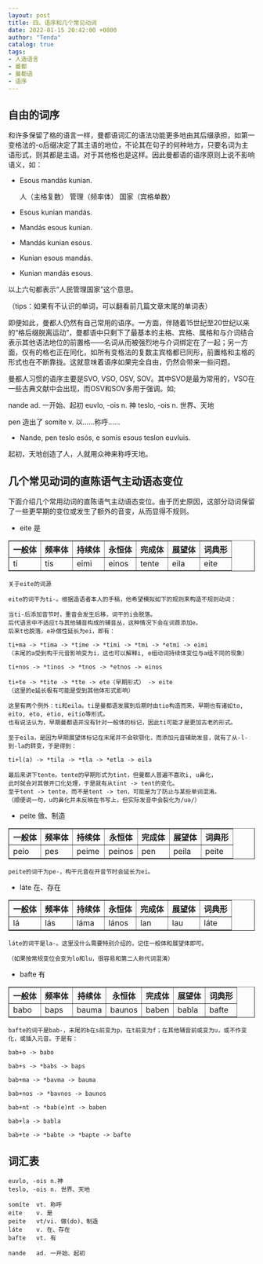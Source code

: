 ```yaml
---
layout: post
title: 四、语序和几个常见动词
date: 2022-01-15 20:42:00 +0800
author: "Tenda"
catalog: true
tags:
- 人造语言
- 曼都
- 曼都语
- 语序
---
```


## 自由的词序

和许多保留了格的语言一样，曼都语词汇的语法功能更多地由其后缀承担，如第一变格法的-o后缀决定了其主语的地位，不论其在句子的何种地方，只要名词为主语形式，则其都是主语。对于其他格也是这样。因此曼都语的语序原则上说不影响语义，如：

* Esous	mandás	kunian.

  人（主格复数）	管理（频率体）	国家（宾格单数）

* Esous kunian mandás.

* Mandás esous kunian.

* Mandás kunian esous.

* Kunian esous mandás.

* Kunian mandás esous.

以上六句都表示“人民管理国家”这个意思。

（tips：如果有不认识的单词，可以翻看前几篇文章末尾的单词表）

即便如此，曼都人仍然有自己常用的语序。一方面，伴随着15世纪至20世纪以来的“格后缀脱离运动”，曼都语中只剩下了最基本的主格、宾格、属格和与介词结合表示其他语法地位的前置格——名词从而被强烈地与介词绑定在了一起；另一方面，仅有的格也正在同化，如所有变格法的复数主宾格都已同形，前置格和主格的形式也在不断靠拢。这就意味着语序如果完全自由，仍然会带来一些问题。

曼都人习惯的语序主要是SVO, VSO, OSV, SOV。其中SVO是最为常用的，VSO在一些古典文献中会出现，而OSV和SOV多用于强调。如;

nande	ad. 一开始、起初		euvlo, -ois	n. 神		teslo, -ois	n. 世界、天地

pen	造出了		somíte	v. 以……称呼……

* Nande, pen teslo esós, e somís esous teslon euvluis.

起初，天地创造了人，人就用众神来称呼天地。

## 几个常见动词的直陈语气主动语态变位

下面介绍几个常用动词的直陈语气主动语态变位。由于历史原因，这部分动词保留了一些更早期的变位或发生了额外的音变，从而显得不规则。

* eite	是

<table border="1">
  <tr>
    <th>一般体</th>
    <th>频率体</th>
    <th>持续体</th>
    <th>永恒体</th>
    <th>完成体</th>
    <th>展望体</th>
    <th>词典形</th>
  </tr>
  <tr>
    <td>ti</td>
    <td>tis</td>
    <td>eimi</td>
    <td>einos</td>
    <td>tente</td>
    <td>eila</td>
    <td>eite</td>
  </tr>
</table>

```
关于eite的词源

eite的词干为ti-。根据造语者本人的手稿，他希望模拟如下的规则来构造不规则动词：

当ti-后添加音节时，重音会发生后移，词干的i会脱落。
后代语言中不适应t与其他辅音构成的辅音丛，这种情况下会在词首添加e。
后来t也脱落，e补偿性延长为ei，即有：

ti+ma -> *tima -> *time -> *timi -> *tmi -> *etmi -> eimi
（末尾的a受到构干元音影响变为i，这也可以解释i, e组动词持续体变位与a组不同的现象）

ti+nos -> *tinos -> *tnos -> *etnos -> einos

ti+te -> *tite -> *tte -> ete（早期形式） -> eite
（这里的e延长极有可能是受到其他体形式影响）

这里有两个例外：ti和eila。ti是曼都语发展到后期时由tio构造而来，早期也有诸如to, eito, eto, etio, eitio等形式。
也有说法认为，早期曼都语并没有针对一般体的标记，因此ti可能才是更加古老的形式。

至于eila，是因为早期展望体标记在末尾并不会软颚化，而添加元音辅助发音，就有了从-l-到-la的转变，于是得到：

ti+l(a) -> *tila -> *tla -> *etla -> eila

最后来讲下tente。tente的早期形式为tint，但曼都人普遍不喜欢i, u鼻化，
此时就会对其做开口化处理，于是就有从tint -> tent的变化。
至于tent -> tente，而不是tent -> ten，可能是为了防止与某些单词混淆。
（顺便说一句，u的鼻化并未反映在书写上，但实际发音中会裂化为/uə/）

```

* peite	做、制造

<table border="1">
  <tr>
    <th>一般体</th>
    <th>频率体</th>
    <th>持续体</th>
    <th>永恒体</th>
    <th>完成体</th>
    <th>展望体</th>
    <th>词典形</th>
  </tr>
  <tr>
    <td>peio</td>
    <td>pes</td>
    <td>peime</td>
    <td>peinos</td>
    <td>pen</td>
    <td>peila</td>
    <td>peite</td>
  </tr>
</table>

```
peite的词干为pe-，构干元音在开音节时会延长为ei。
```

* láte	在、存在

<table border="1">
  <tr>
    <th>一般体</th>
    <th>频率体</th>
    <th>持续体</th>
    <th>永恒体</th>
    <th>完成体</th>
    <th>展望体</th>
    <th>词典形</th>
  </tr>
  <tr>
    <td>lá</td>
    <td>lás</td>
    <td>láma</td>
    <td>lános</td>
    <td>lan</td>
    <td>lau</td>
    <td>láte</td>
  </tr>
</table>

```
láte的词干是la-。这里没什么需要特别介绍的，记住一般体和展望体即可。

（如果按常规变位会变为lo和lu，很容易和第二人称代词混淆）
```

* bafte	有

<table border="1">
  <tr>
    <th>一般体</th>
    <th>频率体</th>
    <th>持续体</th>
    <th>永恒体</th>
    <th>完成体</th>
    <th>展望体</th>
    <th>词典形</th>
  </tr>
  <tr>
    <td>babo</td>
    <td>baps</td>
    <td>bauma</td>
    <td>baunos</td>
    <td>baben</td>
    <td>babla</td>
    <td>bafte</td>
  </tr>
</table>

```
bafte的词干是bab-，末尾的b在s前变为p，在t前变为f；在其他辅音前或变为u，或不作变化，或插入元音。于是有：

bab+o -> babo

bab+s -> *babs -> baps

bab+ma -> *bavma -> bauma

bab+nos -> *bavnos -> baunos

bab+nt -> *bab(e)nt -> baben

bab+la -> babla

bab+te -> *babte -> *bapte -> bafte
```

## 词汇表

```
euvlo, -ois	n.神
teslo, -ois	n. 世界、天地

somíte	vt. 称呼
eite	v. 是
peite	vt/vi. 做(do)、制造
láte	v. 在、存在
bafte	vt. 有

nande	ad. 一开始、起初
```
